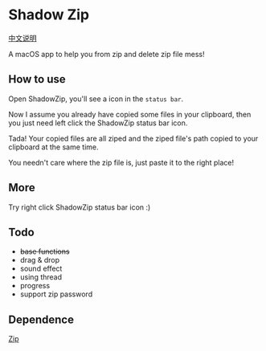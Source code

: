 # Shadow Zip

[中文说明](README_CN.md)

A macOS app to help you from zip and delete zip file mess!

## How to use

Open ShadowZip, you'll see a icon in the `status bar`. 

Now I assume you already have copied some files in your clipboard, then you just need left click the ShadowZip status bar icon. 

Tada! Your copied files are all ziped and the ziped file's path copied to your clipboard at the same time. 

You needn't care where the zip file is, just paste it to the right place!

## More

Try right click ShadowZip status bar icon :)

## Todo

- ~~base functions~~
- drag & drop
- sound effect
- using thread
- progress
- support zip password

## Dependence

[Zip](https://github.com/marmelroy/Zip)
